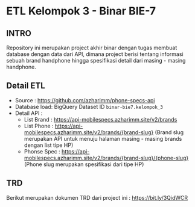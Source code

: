 # ETL Kelompok 3 - Binar BIE-7

## INTRO

Repository ini merupakan project akhir binar dengan tugas membuat database dengan data dari API, dimana project berisi tentang informasi sebuah brand handphone hingga spesifikasi detail dari masing - masing handphone.

## Detail ETL

- Source : https://github.com/azharimm/phone-specs-api
- Database load: BigQuery Dataset ID `binar-bie7.kelompok_3`
- Detail API :
    - List Brand : https://api-mobilespecs.azharimm.site/v2/brands
    - List Phone : https://api-mobilespecs.azharimm.site/v2/brands/{brand-slug}
                   (Brand slug merupakan API untuk menuju halaman masing - masing brands dengan list tipe HP)
    - Phonse Spec : https://api-mobilespecs.azharimm.site/v2/brands/{brand-slug}/{phone-slug}
                   (Phone slug merupakan spesifikasi dari tipe HP)

## TRD

Berikut merupakan dokumen TRD dari project ini : https://bit.ly/3QidWCR
